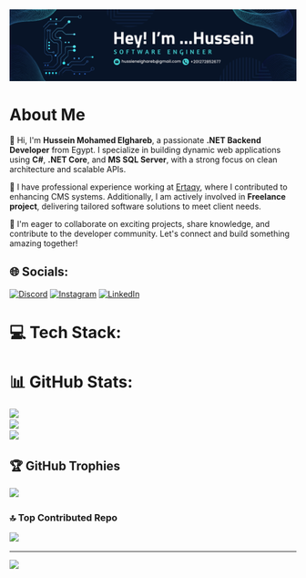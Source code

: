 <img src="https://github.com/7usseinel8areb/7usseinel8areb/blob/main/Assets/Cover.png"/>

# About Me

👋 Hi, I'm **Hussein Mohamed Elghareb**, a passionate **.NET Backend Developer** from Egypt. I specialize in building dynamic web applications using **C#**, **.NET Core**, and **MS SQL Server**, with a strong focus on clean architecture and scalable APIs.

💼 I have professional experience working at [Ertaqy](https://ertaqy.com/ar-eg/), where I contributed to enhancing CMS systems. Additionally, I am actively involved in **Freelance project**, delivering tailored software solutions to meet client needs.

🌟 I'm eager to collaborate on exciting projects, share knowledge, and contribute to the developer community. Let's connect and build something amazing together!

## 🌐 Socials:
[![Discord](https://img.shields.io/badge/Discord-%237289DA.svg?logo=discord&logoColor=white)](https://discord.gg/husseinelghareb) [![Instagram](https://img.shields.io/badge/Instagram-%23E4405F.svg?logo=Instagram&logoColor=white)](https://instagram.com/7ussein.el8areb) [![LinkedIn](https://img.shields.io/badge/LinkedIn-%230077B5.svg?logo=linkedin&logoColor=white)](https://linkedin.com/in/hussein-elghareb) 

# 💻 Tech Stack:

# 📊 GitHub Stats:
![](https://github-readme-stats.vercel.app/api?username=7usseinel8areb&theme=swift&hide_border=false&include_all_commits=true&count_private=false)<br/>
![](https://github-readme-streak-stats.herokuapp.com/?user=7usseinel8areb&theme=swift&hide_border=false)<br/>
![](https://github-readme-stats.vercel.app/api/top-langs/?username=7usseinel8areb&theme=swift&hide_border=false&include_all_commits=true&count_private=false&layout=compact)

## 🏆 GitHub Trophies
![](https://github-profile-trophy.vercel.app/?username=7usseinel8areb&theme=radical&no-frame=true&no-bg=true&margin-w=4)

### 🔝 Top Contributed Repo
![](https://github-contributor-stats.vercel.app/api?username=7usseinel8areb&limit=5&theme=algolia&combine_all_yearly_contributions=true)

---
[![](https://visitcount.itsvg.in/api?id=7usseinel8areb&icon=5&color=0)](https://visitcount.itsvg.in)

<!-- Proudly created with GPRM ( https://gprm.itsvg.in ) -->
